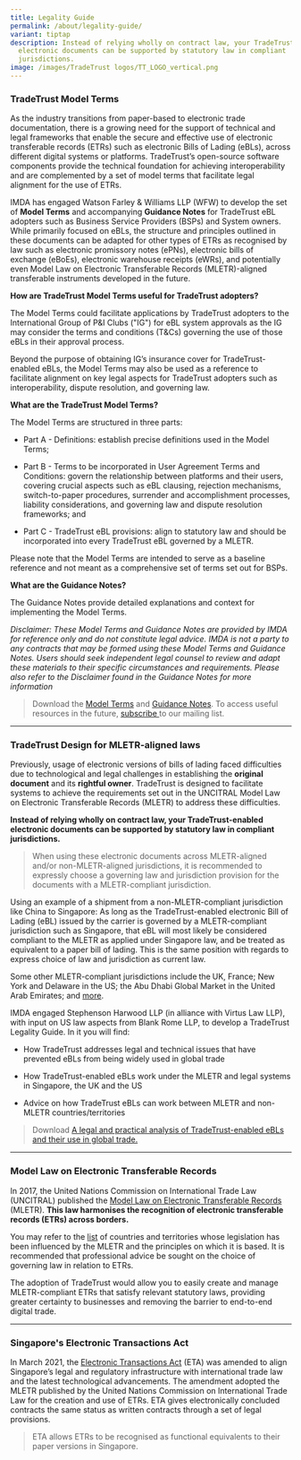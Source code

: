 ```yaml
---
title: Legality Guide
permalink: /about/legality-guide/
variant: tiptap
description: Instead of relying wholly on contract law, your TradeTrust-enabled
  electronic documents can be supported by statutory law in compliant
  jurisdictions.
image: /images/TradeTrust logos/TT_LOGO_vertical.png
---
```

<h3><strong>TradeTrust Model Terms</strong></h3>
<p>As the industry transitions from paper-based to electronic trade documentation,
there is a growing need for the support of technical and legal frameworks
that enable the secure and effective use of electronic transferable records
(ETRs) such as electronic Bills of Lading (eBLs), across different digital
systems or platforms. TradeTrust’s open-source software components provide
the technical foundation for achieving interoperability and are complemented
by a set of model terms that facilitate legal alignment for the use of
ETRs.</p>
<p>IMDA has engaged Watson Farley &amp; Williams LLP (WFW) to develop the
set of <strong>Model Terms</strong> and accompanying <strong>Guidance Notes</strong> for
TradeTrust eBL adopters such as Business Service Providers (BSPs) and System
owners. While primarily focused on eBLs, the structure and principles outlined
in these documents can be adapted for other types of ETRs as recognised
by law such as electronic promissory notes (ePNs), electronic bills of
exchange (eBoEs), electronic warehouse receipts (eWRs), and potentially
even Model Law on Electronic Transferable Records (MLETR)-aligned transferable
instruments developed in the future.</p>
<p></p>
<p><strong>How are TradeTrust Model Terms useful for TradeTrust adopters?</strong>
</p>
<p>The Model Terms could facilitate applications by TradeTrust adopters to
the International Group of P&amp;I Clubs ("IG") for eBL system approvals
as the IG may consider the terms and conditions (T&amp;Cs) governing the
use of those eBLs in their approval process.</p>
<p>Beyond the purpose of obtaining IG’s insurance cover for TradeTrust-enabled
eBLs, the Model Terms may also be used as a reference to facilitate alignment
on key legal aspects for TradeTrust adopters such as interoperability,
dispute resolution, and governing law.</p>
<p><strong>What are the TradeTrust Model Terms?</strong>
</p>
<p>The Model Terms are structured in three parts:</p>
<ul data-tight="true" class="tight">
<li>
<p>Part A - Definitions: establish precise definitions used in the Model
Terms;</p>
</li>
<li>
<p>Part B - Terms to be incorporated in User Agreement Terms and Conditions:
govern the relationship between platforms and their users, covering crucial
aspects such as eBL clausing, rejection mechanisms, switch-to-paper procedures,
surrender and accomplishment processes, liability considerations, and governing
law and dispute resolution frameworks; and</p>
</li>
<li>
<p>Part C - TradeTrust eBL provisions: align to statutory law and should
be incorporated into every TradeTrust eBL governed by a MLETR.</p>
</li>
</ul>
<p>Please note that the Model Terms are intended to serve as a baseline reference
and not meant as a comprehensive set of terms set out for BSPs.</p>
<p><strong>What are the Guidance Notes?</strong>
</p>
<p>The Guidance Notes provide detailed explanations and context for implementing
the Model Terms. &nbsp;</p>
<p><em>Disclaimer: These Model Terms and Guidance Notes are provided by IMDA for reference only and do not constitute legal advice. IMDA is not a party to any contracts that may be formed using these Model Terms and Guidance Notes. Users should seek independent legal counsel to review and adapt these materials to their specific circumstances and requirements. Please also refer to the Disclaimer found in the Guidance Notes for more information</em>
</p>
<blockquote>
<p>Download the <a href="/files/TradeTrust_Model_Terms.pdf" rel="noopener nofollow" target="_blank">Model Terms</a> and
<a href="/files/Guidance_Notes_for_TradeTrust_Model_Terms.pdf" rel="noopener nofollow" target="_blank">Guidance Notes</a>. To access useful resources in the future, <a href="https://form.gov.sg/635f32c5001b2d0011fff09b" rel="noopener nofollow" target="_blank">subscribe </a>to
our mailing list.</p>
</blockquote>
<p></p>
<hr>
<h3><strong>TradeTrust Design for MLETR-aligned laws</strong></h3>
<p>Previously, usage of electronic versions of bills of lading faced difficulties
due to technological and legal challenges in establishing the <strong>original document</strong> and
its <strong>rightful owner</strong>. TradeTrust is designed to facilitate
systems to achieve the requirements set out in the UNCITRAL Model Law on
Electronic Transferable Records (MLETR) to address these difficulties.</p>
<p><strong>Instead of relying wholly on contract law, your TradeTrust-enabled electronic documents can be supported by statutory law in compliant jurisdictions.</strong>
</p>
<blockquote>
<p>When using these electronic documents across MLETR-aligned and/or non-MLETR-aligned
jurisdictions, it is recommended to expressly choose a governing law and
jurisdiction provision for the documents with a MLETR-compliant jurisdiction.</p>
</blockquote>
<p>Using an example of a shipment from a non-MLETR-compliant jurisdiction
like China to Singapore: As long as the TradeTrust-enabled electronic Bill
of Lading (eBL) issued by the carrier is governed by a MLETR-compliant
jurisdiction such as Singapore, that eBL will most likely be considered
compliant to the MLETR as applied under Singapore law, and be treated as
equivalent to a paper bill of lading. This is the same position with regards
to express choice of law and jurisdiction as current law.</p>
<p>Some other MLETR-compliant jurisdictions include<strong> </strong>the<strong> </strong>UK,
France; New York and Delaware in the US; the Abu Dhabi Global Market in
the United Arab Emirates; and <a href="https://uncitral.un.org/en/texts/ecommerce/modellaw/electronic_transferable_records/status" rel="noopener noreferrer nofollow" target="_blank">more</a>.</p>
<p>IMDA engaged Stephenson Harwood LLP (in alliance with Virtus Law LLP),
with input on US law aspects from Blank Rome LLP, to develop a TradeTrust
Legality Guide. In it you will find:</p>
<ul data-tight="true" class="tight">
<li>
<p>How TradeTrust addresses legal and technical issues that have prevented
eBLs from being widely used in global trade</p>
</li>
<li>
<p>How TradeTrust-enabled eBLs work under the MLETR and legal systems in
Singapore, the UK and the US</p>
</li>
<li>
<p>Advice on how TradeTrust eBLs can work between MLETR and non-MLETR countries/territories</p>
<p></p>
</li>
</ul>
<blockquote>
<p>Download <a href="/files/TradeTrust_Legal_Analysis_Article.pdf" rel="noopener noreferrer nofollow" target="_blank">A legal and practical analysis of TradeTrust-enabled eBLs and their use in global trade.</a>
</p>
</blockquote>
<p></p>
<hr>
<h3><strong>Model Law on Electronic Transferable Records</strong></h3>
<p>In 2017, the United Nations Commission on International Trade Law (UNCITRAL)
published the <a href="https://uncitral.un.org/en/texts/ecommerce/modellaw/electronic_transferable_records" rel="noopener noreferrer nofollow" target="_blank">Model Law on Electronic Transferable Records</a> (MLETR). <strong>This law harmonises the recognition of electronic transferable records (ETRs) across borders.&nbsp;</strong>
</p>
<p>You may refer to the <a href="https://uncitral.un.org/en/texts/ecommerce/modellaw/electronic_transferable_records/status" rel="noopener noreferrer nofollow" target="_blank">list</a> of
countries and territories whose legislation has been influenced by the
MLETR and the principles on which it is based. It is recommended that professional
advice be sought on the choice of governing law in relation to ETRs.</p>
<p>The adoption of TradeTrust would allow you to easily create and manage
MLETR-compliant ETRs that satisfy relevant statutory laws, providing greater
certainty to businesses and removing the barrier to end-to-end digital
trade.</p>
<p></p>
<hr>
<h3><strong>Singapore's Electronic Transactions Act</strong></h3>
<p>In March 2021, the <a href="https://www.imda.gov.sg/regulations-and-licensing-listing/electronic-transactions-act-and-regulations" rel="noopener noreferrer nofollow" target="_blank">Electronic Transactions Act</a> (ETA)
was amended to align Singapore’s legal and regulatory infrastructure with
international trade law and the latest technological advancements. The
amendment adopted the MLETR published by the United Nations Commission
on International Trade Law for the creation and use of ETRs. ETA gives
electronically concluded contracts the same status as written contracts
through a set of legal provisions.</p>
<blockquote>
<p>ETA allows ETRs to be recognised as functional equivalents to their paper
versions in Singapore.</p>
</blockquote>
<p></p>
<p></p>